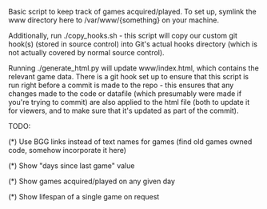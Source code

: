 Basic script to keep track of games acquired/played.  To set up, symlink the
www directory here to /var/www/{something} on your machine.

Additionally, run ./copy_hooks.sh - this script will copy our custom git hook(s)
(stored in source control) into Git's actual hooks directory (which is not actually
covered by normal source control).

Running ./generate_html.py will update www/index.html, which contains the relevant
game data.  There is a git hook set up to ensure that this script is run right before
a commit is made to the repo - this ensures that any changes made to the code or datafile
(which presumably were made if you're trying to commit) are also applied to the html file
(both to update it for viewers, and to make sure that it's updated as part of the commit).

TODO:

(*) Use BGG links instead of text names for games (find old games owned code, somehow
incorporate it here)

(*) Show "days since last game" value

(*) Show games acquired/played on any given day

(*) Show lifespan of a single game on request
